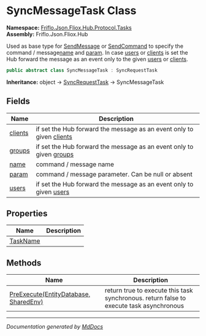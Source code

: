 ﻿<!--  
  <auto-generated>   
    The contents of this file were generated by a tool.  
    Changes to this file may be list if the file is regenerated  
  </auto-generated>   
-->

# SyncMessageTask Class

**Namespace:** [Friflo.Json.Fliox.Hub.Protocol.Tasks](../index.md)  
**Assembly:** Friflo.Json.Fliox.Hub

Used as base type for [SendMessage](../SendMessage/index.md) or [SendCommand](../SendCommand/index.md) to specify the command \/ message[name](fields/name.md) and [param](fields/param.md). In case [users](fields/users.md) or [clients](fields/clients.md) is set the Hub forward the message as an event only to the given [users](fields/users.md) or [clients](fields/clients.md). 

```csharp
public abstract class SyncMessageTask : SyncRequestTask
```

**Inheritance:** object → [SyncRequestTask](../SyncRequestTask/index.md) → SyncMessageTask

## Fields

| Name                         | Description                                                                               |
| ---------------------------- | ----------------------------------------------------------------------------------------- |
| [clients](fields/clients.md) | if set the Hub forward the message as an event only to given [clients](fields/clients.md) |
| [groups](fields/groups.md)   | if set the Hub forward the message as an event only to given [groups](fields/groups.md)   |
| [name](fields/name.md)       | command \/ message name                                                                   |
| [param](fields/param.md)     | command \/ message parameter. Can be null or absent                                       |
| [users](fields/users.md)     | if set the Hub forward the message as an event only to given [users](fields/users.md)     |

## Properties

| Name                               | Description |
| ---------------------------------- | ----------- |
| [TaskName](properties/TaskName.md) |             |

## Methods

| Name                                                           | Description                                                                             |
| -------------------------------------------------------------- | --------------------------------------------------------------------------------------- |
| [PreExecute(EntityDatabase, SharedEnv)](methods/PreExecute.md) | return true to execute this task synchronous. return false to execute task asynchronous |

___

*Documentation generated by [MdDocs](https://github.com/ap0llo/mddocs)*
